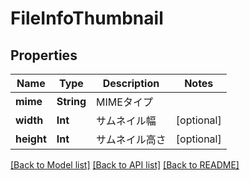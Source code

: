 # FileInfoThumbnail

## Properties
Name | Type | Description | Notes
------------ | ------------- | ------------- | -------------
**mime** | **String** | MIMEタイプ | 
**width** | **Int** | サムネイル幅 | [optional] 
**height** | **Int** | サムネイル高さ | [optional] 

[[Back to Model list]](../README.md#documentation-for-models) [[Back to API list]](../README.md#documentation-for-api-endpoints) [[Back to README]](../README.md)


